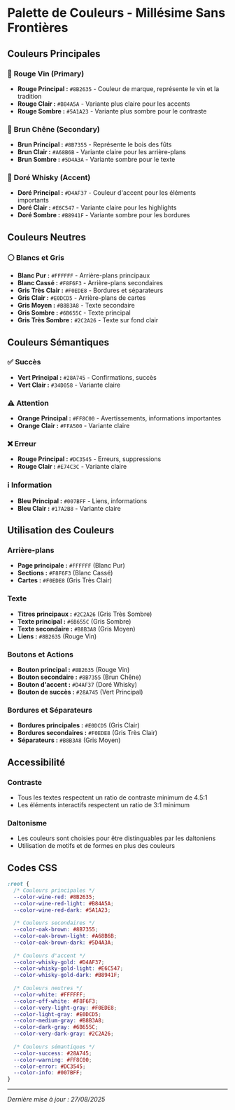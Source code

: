# Palette de Couleurs - Millésime Sans Frontières

## Couleurs Principales

### 🍷 **Rouge Vin (Primary)**
- **Rouge Principal :** `#8B2635` - Couleur de marque, représente le vin et la tradition
- **Rouge Clair :** `#B84A5A` - Variante plus claire pour les accents
- **Rouge Sombre :** `#5A1A23` - Variante plus sombre pour le contraste

### 🌳 **Brun Chêne (Secondary)**
- **Brun Principal :** `#8B7355` - Représente le bois des fûts
- **Brun Clair :** `#A68B6B` - Variante claire pour les arrière-plans
- **Brun Sombre :** `#5D4A3A` - Variante sombre pour le texte

### 🥃 **Doré Whisky (Accent)**
- **Doré Principal :** `#D4AF37` - Couleur d'accent pour les éléments importants
- **Doré Clair :** `#E6C547` - Variante claire pour les highlights
- **Doré Sombre :** `#B8941F` - Variante sombre pour les bordures

## Couleurs Neutres

### ⚪ **Blancs et Gris**
- **Blanc Pur :** `#FFFFFF` - Arrière-plans principaux
- **Blanc Cassé :** `#F8F6F3` - Arrière-plans secondaires
- **Gris Très Clair :** `#F0EDE8` - Bordures et séparateurs
- **Gris Clair :** `#E0DCD5` - Arrière-plans de cartes
- **Gris Moyen :** `#B8B3A8` - Texte secondaire
- **Gris Sombre :** `#6B655C` - Texte principal
- **Gris Très Sombre :** `#2C2A26` - Texte sur fond clair

## Couleurs Sémantiques

### ✅ **Succès**
- **Vert Principal :** `#28A745` - Confirmations, succès
- **Vert Clair :** `#34D058` - Variante claire

### ⚠️ **Attention**
- **Orange Principal :** `#FF8C00` - Avertissements, informations importantes
- **Orange Clair :** `#FFA500` - Variante claire

### ❌ **Erreur**
- **Rouge Principal :** `#DC3545` - Erreurs, suppressions
- **Rouge Clair :** `#E74C3C` - Variante claire

### ℹ️ **Information**
- **Bleu Principal :** `#007BFF` - Liens, informations
- **Bleu Clair :** `#17A2B8` - Variante claire

## Utilisation des Couleurs

### **Arrière-plans**
- **Page principale :** `#FFFFFF` (Blanc Pur)
- **Sections :** `#F8F6F3` (Blanc Cassé)
- **Cartes :** `#F0EDE8` (Gris Très Clair)

### **Texte**
- **Titres principaux :** `#2C2A26` (Gris Très Sombre)
- **Texte principal :** `#6B655C` (Gris Sombre)
- **Texte secondaire :** `#B8B3A8` (Gris Moyen)
- **Liens :** `#8B2635` (Rouge Vin)

### **Boutons et Actions**
- **Bouton principal :** `#8B2635` (Rouge Vin)
- **Bouton secondaire :** `#8B7355` (Brun Chêne)
- **Bouton d'accent :** `#D4AF37` (Doré Whisky)
- **Bouton de succès :** `#28A745` (Vert Principal)

### **Bordures et Séparateurs**
- **Bordures principales :** `#E0DCD5` (Gris Clair)
- **Bordures secondaires :** `#F0EDE8` (Gris Très Clair)
- **Séparateurs :** `#B8B3A8` (Gris Moyen)

## Accessibilité

### **Contraste**
- Tous les textes respectent un ratio de contraste minimum de 4.5:1
- Les éléments interactifs respectent un ratio de 3:1 minimum

### **Daltonisme**
- Les couleurs sont choisies pour être distinguables par les daltoniens
- Utilisation de motifs et de formes en plus des couleurs

## Codes CSS

```css
:root {
  /* Couleurs principales */
  --color-wine-red: #8B2635;
  --color-wine-red-light: #B84A5A;
  --color-wine-red-dark: #5A1A23;
  
  /* Couleurs secondaires */
  --color-oak-brown: #8B7355;
  --color-oak-brown-light: #A68B6B;
  --color-oak-brown-dark: #5D4A3A;
  
  /* Couleurs d'accent */
  --color-whisky-gold: #D4AF37;
  --color-whisky-gold-light: #E6C547;
  --color-whisky-gold-dark: #B8941F;
  
  /* Couleurs neutres */
  --color-white: #FFFFFF;
  --color-off-white: #F8F6F3;
  --color-very-light-gray: #F0EDE8;
  --color-light-gray: #E0DCD5;
  --color-medium-gray: #B8B3A8;
  --color-dark-gray: #6B655C;
  --color-very-dark-gray: #2C2A26;
  
  /* Couleurs sémantiques */
  --color-success: #28A745;
  --color-warning: #FF8C00;
  --color-error: #DC3545;
  --color-info: #007BFF;
}
```

---

*Dernière mise à jour : 27/08/2025*
